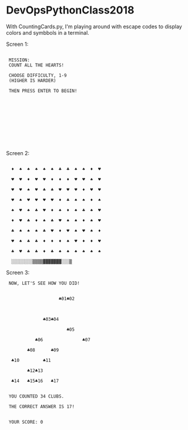 # DevOpsPythonClass2018

With CountingCards.py, I'm playing around with escape codes to display colors and symbbols in a terminal.

Screen 1:
```

 MISSION:
 COUNT ALL THE HEARTS!

 CHOOSE DIFFICULTY, 1-9
 (HIGHER IS HARDER)

 THEN PRESS ENTER TO BEGIN!











```
Screen 2:
```

  ♦  ♠  ♠  ♠  ♠  ♠  ♣  ♣  ♠  ♠  ♦  ♥

  ♥  ♥  ♦  ♥  ♥  ♦  ♦  ♦  ♥  ♥  ♠  ♥

  ♥  ♥  ♠  ♥  ♣  ♣  ♥  ♥  ♥  ♦  ♥  ♥

  ♥  ♠  ♥  ♥  ♥  ♥  ♦  ♣  ♠  ♠  ♦  ♠

  ♠  ♥  ♠  ♣  ♥  ♦  ♠  ♦  ♠  ♣  ♠  ♥

  ♦  ♥  ♣  ♦  ♠  ♣  ♥  ♠  ♠  ♦  ♠  ♥

  ♣  ♠  ♠  ♠  ♣  ♥  ♦  ♥  ♠  ♥  ♠  ♦

  ♥  ♠  ♣  ♣  ♦  ♦  ♦  ♠  ♥  ♦  ♦  ♥

  ♣  ♥  ♣  ♣  ♦  ♣  ♠  ♠  ♠  ♠  ♠  ♠

  ░░░░░░░░▒▒▒▒▓▓▓▓▓▓▓░░░▒

```
Screen 3:
```
 NOW, LET'S SEE HOW YOU DID!


                    ♣01♣02



              ♣03♣04

                       ♣05

           ♣06               ♣07

        ♣08      ♣09

  ♣10         ♣11

        ♣12♣13

  ♣14   ♣15♣16   ♣17


 YOU COUNTED 34 CLUBS.

 THE CORRECT ANSWER IS 17!


 YOUR SCORE: 0
```
